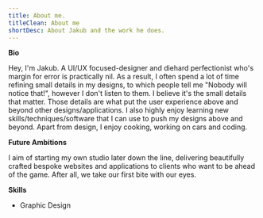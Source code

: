 ```yaml
---
title: About me.
titleClean: About me
shortDesc: About Jakub and the work he does.
---
```


**Bio**

Hey, I'm Jakub. A UI/UX focused-designer and diehard perfectionist who's margin for error is practically nil. As a result, I often spend a lot of time refining small details in my designs, to which people tell me "Nobody will notice that!", however I don't listen to them. I believe it's the small details that matter. Those details are what put the user experience above and beyond other designs/applications. I also highly enjoy learning new skills/techniques/software that I can use to push my designs above and beyond. Apart from design, I enjoy cooking, working on cars and coding.

**Future Ambitions**

I aim of starting my own studio later down the line, delivering beautifully crafted bespoke websites and applications to clients who want to be ahead of the game. After all, we take our first bite with our eyes.

**Skills**
- Graphic Design